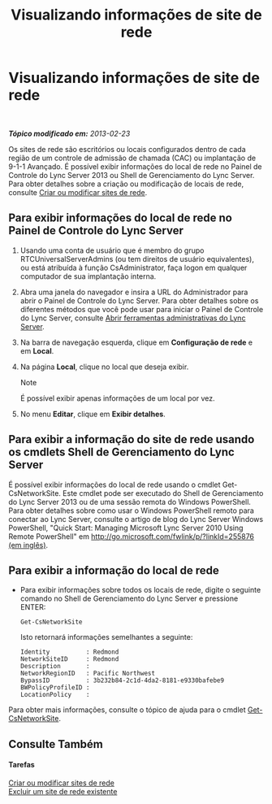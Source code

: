 ﻿---
title: Visualizando informações de site de rede
TOCTitle: Visualizando informações de site de rede
ms:assetid: 24a97d98-b168-4016-81bf-c2c478092b87
ms:mtpsurl: https://technet.microsoft.com/pt-br/library/JJ687996(v=OCS.15)
ms:contentKeyID: 49886137
ms.date: 05/19/2016
mtps_version: v=OCS.15
ms.translationtype: HT
---

# Visualizando informações de site de rede

 

_**Tópico modificado em:** 2013-02-23_

Os sites de rede são escritórios ou locais configurados dentro de cada região de um controle de admissão de chamada (CAC) ou implantação de 9-1-1 Avançado. É possível exibir informações do local de rede no Painel de Controle do Lync Server 2013 ou Shell de Gerenciamento do Lync Server. Para obter detalhes sobre a criação ou modificação de locais de rede, consulte [Criar ou modificar sites de rede](lync-server-2013-creating-or-modifying-network-sites.md).

## Para exibir informações do local de rede no Painel de Controle do Lync Server

1.  Usando uma conta de usuário que é membro do grupo RTCUniversalServerAdmins (ou tem direitos de usuário equivalentes), ou está atribuída à função CsAdministrator, faça logon em qualquer computador de sua implantação interna.

2.  Abra uma janela do navegador e insira a URL do Administrador para abrir o Painel de Controle do Lync Server. Para obter detalhes sobre os diferentes métodos que você pode usar para iniciar o Painel de Controle do Lync Server, consulte [Abrir ferramentas administrativas do Lync Server](lync-server-2013-open-lync-server-administrative-tools.md).

3.  Na barra de navegação esquerda, clique em **Configuração de rede** e em **Local**.

4.  Na página **Local**, clique no local que deseja exibir.
    
    > [!note]  
    > É possível exibir apenas informações de um local por vez.

5.  No menu **Editar**, clique em **Exibir detalhes**.

## Para exibir a informação do site de rede usando os cmdlets Shell de Gerenciamento do Lync Server

É possível exibir informações do local de rede usando o cmdlet Get-CsNetworkSite. Este cmdlet pode ser executado do Shell de Gerenciamento do Lync Server 2013 ou de uma sessão remota do Windows PowerShell. Para obter detalhes sobre como usar o Windows PowerShell remoto para conectar ao Lync Server, consulte o artigo de blog do Lync Server Windows PowerShell, "Quick Start: Managing Microsoft Lync Server 2010 Using Remote PowerShell" em [http://go.microsoft.com/fwlink/p/?linkId=255876 (em inglês)](http://go.microsoft.com/fwlink/p/?linkid=255876).

## Para exibir a informação do local de rede

  - Para exibir informações sobre todos os locais de rede, digite o seguinte comando no Shell de Gerenciamento do Lync Server e pressione ENTER:
    
        Get-CsNetworkSite
    
    Isto retornará informações semelhantes a seguinte:
    
        Identity          : Redmond
        NetworkSiteID     : Redmond
        Description       :
        NetworkRegionID   : Pacific Northwest
        BypassID          : 3b232b84-2c1d-4da2-8181-e9330bafebe9
        BWPolicyProfileID :
        LocationPolicy    :

Para obter mais informações, consulte o tópico de ajuda para o cmdlet [Get-CsNetworkSite](https://docs.microsoft.com/en-us/powershell/module/skype/Get-CsNetworkSite).

## Consulte Também

#### Tarefas

[Criar ou modificar sites de rede](lync-server-2013-creating-or-modifying-network-sites.md)  
[Excluir um site de rede existente](lync-server-2013-deleting-an-existing-network-site.md)

